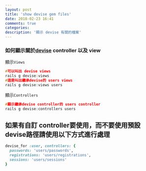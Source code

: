 ```yaml
---
layout: post
title: 'show devise gem files'
date: 2018-02-23 16:41
comments: true
categories:
description: '顯示 devise 有關的檔案'
---
```

### 如何顯示關於[devise](https://github.com/plataformatec/devise#getting-started) controller 以及 view
顯示`Views`
```c
#可以叫出 devise views
rails g devise:views
#這是叫出繼承devise的 users views
rails g devise:views users
```
顯示`Controllers`
```c
#顯示繼承devise controller的 users controller
rails g devise:controllers users
```
## 如果有自訂 controller要使用，而不要使用預設devise路徑請使用以下方式進行處理
```rb
devise_for :user, controllers: {
  passwords: 'users/passwords',
  registrations: 'users/registrations',
  sessions: 'users/sessions'
}
```